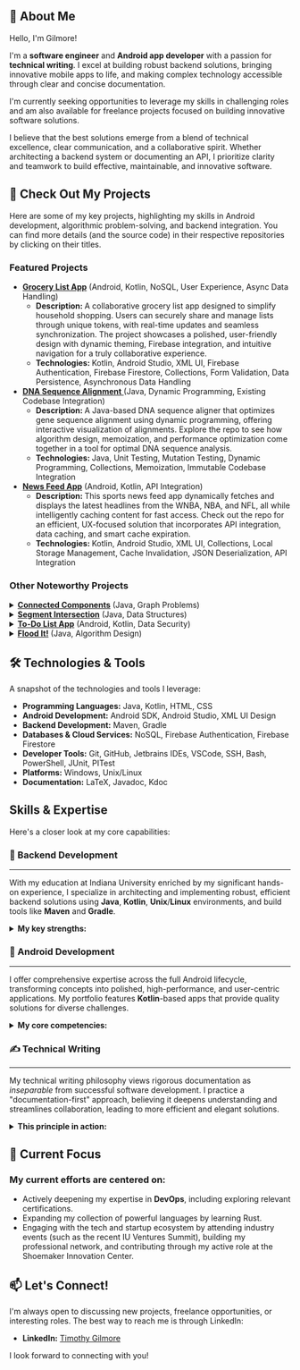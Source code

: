 ## 👋 About Me

Hello, I'm Gilmore! 

I'm a **software engineer** and **Android app developer** with a passion for **technical writing**. I excel at building robust backend solutions, bringing innovative mobile apps to life, and making complex technology accessible through clear and concise documentation.

I'm currently seeking opportunities to leverage my skills in challenging roles and am also available for freelance projects focused on building innovative software solutions.

I believe that the best solutions emerge from a blend of technical excellence, clear communication, and a collaborative spirit. Whether architecting a backend system or documenting an API, I prioritize clarity and teamwork to build effective, maintainable, and innovative software.

## 👀 Check Out My Projects

Here are some of my key projects, highlighting my skills in Android development, algorithmic problem-solving, and backend integration. You can find more details (and the source code) in their respective repositories by clicking on their titles.

### Featured Projects

<ul>
    <li>
        <a href="https://github.com/gilmore-ec/Grocery-List-App"><strong>Grocery List App</strong></a> (Android, Kotlin, NoSQL, User Experience, Async Data Handling)
        <ul>
            <li><strong>Description: </strong>A collaborative grocery list app designed to simplify household shopping. Users can securely share and manage lists through unique tokens, with real-time updates and seamless synchronization. The project showcases a polished, user-friendly design with dynamic theming, Firebase integration, and intuitive navigation for a truly collaborative experience.</li>
            <li><strong>Technologies: </strong>Kotlin, Android Studio, XML UI, Firebase Authentication, Firebase Firestore, Collections, Form Validation, Data Persistence, Asynchronous Data Handling</li>
        </ul>
    </li>
    <li>
        <a href="https://github.com/gilmore-ec/DNA-Sequence-Aligner"><strong>DNA Sequence Alignment</strong> </a> (Java, Dynamic Programming, Existing Codebase Integration)
        <ul>
            <li><strong>Description: </strong>A Java-based DNA sequence aligner that optimizes gene sequence alignment using dynamic programming, offering interactive visualization of alignments. Explore the repo to see how algorithm design, memoization, and performance optimization come together in a tool for optimal DNA sequence analysis.</li>
            <li><strong>Technologies: </strong>Java, Unit Testing, Mutation Testing, Dynamic Programming, Collections, Memoization, Immutable Codebase Integration</li>
        </ul>
    </li>
    <li>
        <a href="https://github.com/gilmore-ec/Newsfeed-App"><strong>News Feed App</strong></a> (Android, Kotlin, API Integration)
        <ul>
            <li><strong>Description: </strong>This sports news feed app dynamically fetches and displays the latest headlines from the WNBA, NBA, and NFL, all while intelligently caching content for fast access. Check out the repo for an efficient, UX-focused solution that incorporates API integration, data caching, and smart cache expiration.</li>
            <li><strong>Technologies: </strong>Kotlin, Android Studio, XML UI, Collections, Local Storage Management, Cache Invalidation, JSON Deserialization, API Integration</li>
        </ul>
    </li>
</ul>

### Other Noteworthy Projects

<details>
    <summary>
        <a href="https://github.com/gilmore-ec/Connected-Components"><strong>Connected Components</strong></a> (Java, Graph Problems)
    </summary>
    <ul>
        <li><strong>Description: </strong>A sophisticated algorithm that identifies and organizes connected components in an undirected graph using a depth-first search approach. This project showcases my ability to reverse-engineer a custom graph interface, integrate third-party code, and apply rigorous test-driven development practices to ensure accuracy and performance.</li>
        <li><strong>Technologies: </strong>Java, Depth-First Search Algorithm, Graph Data Structures, Unit Testing, Mutation Testing, IntelliJ IDEA, Collections, Immutable Codebase Integration</li>
    </ul>
</details>

<details>
    <summary>
        <a href="https://github.com/gilmore-ec/Segment-Intersection"><strong>Segment Intersection</strong></a> (Java, Data Structures)
    </summary>
    <ul>
        <li><strong>Description: </strong>A robust algorithm that detects intersecting line segments in O(n log n) time using a line-sweep method backed by an AVL tree in Java. This project highlights my ability to reverse-engineer complex code, implement efficient data structures, and integrate automated testing into a test-driven development workflow.</li>
        <li><strong>Technologies: </strong>Java, Graph Data Structure, JUnit, PITest, IntelliJ IDEA, Collections, Binary Search Tree Implementation, AVL Tree Implementation, Immutable Code Integration</li>
    </ul>
</details>

<details>
    <summary>
        <a href="https://github.com/gilmore-ec/To-Do-List-App"><strong>To-Do List App</strong></a> (Android, Kotlin, Data Security)
    </summary>
    <ul>
        <li><strong>Description: </strong>An intuitive Android to-do list that keeps your tasks safe in the cloud and always at hand. Dive into the repo to see how seamless navigation and thoughtful lifecycle management come together in a polished, user-focused experience.</li>
        <li><strong>Technologies: </strong>Kotlin, Android Studio, Collections, Firebase Security Rules, State Persistence, Input Validation, Activity Lifecycle Management</li>
    </ul>
</details>

<details>
    <summary>
        <a href="https://github.com/gilmore-ec/Flood-It"><strong>Flood It!</strong></a> (Java, Algorithm Design)
    </summary>
    <ul>
        <li><strong>Description: </strong>Flood It! brings a classic tile-coloring challenge to life with a custom flood-fill algorithm, where strategic moves change the game board's color landscape. Explore the repo to see how efficient graph traversal and recursive logic make this game both fast and fun while sticking to rigorous constraints and optimal performance.</li>
        <li><strong>Technologies: </strong>Java, Unit Testing, Maven, Mutation Testing, Graph Data Structure, Algorithm Analysis, Collections</li>
    </ul>
</details>

## 🛠️ Technologies & Tools

A snapshot of the technologies and tools I leverage:

* **Programming Languages:** Java, Kotlin, HTML, CSS
* **Android Development:** Android SDK, Android Studio, XML UI Design
* **Backend Development:** Maven, Gradle
* **Databases & Cloud Services:** NoSQL, Firebase Authentication, Firebase Firestore
* **Developer Tools:** Git, GitHub, Jetbrains IDEs, VSCode, SSH, Bash, PowerShell, JUnit, PITest
* **Platforms:** Windows, Unix/Linux
* **Documentation:** LaTeX, Javadoc, Kdoc

## Skills & Expertise

Here's a closer look at my core capabilities:

### 🚀 Backend Development

---

With my education at Indiana University enriched by my significant hands-on experience, I specialize in architecting and implementing robust, efficient backend solutions using **Java**, **Kotlin**, **Unix**/**Linux** environments, and build tools like **Maven** and **Gradle**.


<details>
    <summary>
        <strong>My key strengths:</strong>
    </summary>
    <ul>
        <li>
            Designing and deploying **NoSQL** backends for dynamic Android apps.
        </li>
        <li>
            Focusing on efficient server-side logic and resilient data strategies for scalable systems.
        </li>
        <li>
            Actively advancing my expertise in cloud computing, backend frameworks, and databases.
        </li>
        <p>
            I am driven to engineer impactful backend systems that solve complex challenges.
        </p>
</details>

### 📱 Android Development

---

I offer comprehensive expertise across the full Android lifecycle, transforming concepts into polished, high-performance, and user-centric applications. My portfolio features **Kotlin**-based apps that provide quality solutions for diverse challenges.

<details>
    <summary>
        <strong>My core competencies:</strong>
    </summary>
    <ul>
        <li>
            <strong>Advanced UI/UX:</strong> Crafting intuitive, responsive UIs (<strong>Android SDK</strong>, <strong>XML</strong>, <strong>RecyclerViews</strong>); expertly managing <strong>Activity/Fragment lifecycles</strong> and implementing fluid <strong>event handling</strong>.
        </li>
        <li>
            <strong>Robust Backend & Data Integration:</strong> Seamlessly integrating <strong>Firebase</strong> (Authentication & Firestore) for secure, real-time data persistence; employing <strong>Kotlin Coroutines</strong> for optimal performance.
        </li>
        <li>
            <strong>Excellence & Best Practices:</strong> Architecting clean, maintainable <strong>Kotlin</strong> code; ensuring stability via <strong>Unit Testing</strong> & <strong>debugging</strong>; leveraging <strong>Git</strong> for version control.
        </li>
        <p>
            I thrive on delivering exceptional mobile experiences and quickly integrating new technologies to meet project goals.
        </p>
</details>

### ✍️ Technical Writing

---

My technical writing philosophy views rigorous documentation as *inseparable* from successful software development. I practice a "documentation-first" approach, believing it deepens understanding and streamlines collaboration, leading to more efficient and elegant solutions.
<details>
    <summary>
        <strong>This principle in action:</strong>
    </summary>
    <ul>
        <li>
            Applied meticulous <strong>analysis</strong> to technical specifications and data in the networking technology field.
        </li>
        <li>
            Developed <strong>clear, standardized documentation</strong> to optimize processes in the defense industry.
        </li>
        <li>
            Provided detailed <strong>feedback</strong> and clear <strong>explanations</strong> as an Undergraduate Instructor at Indiana University.
        </li>
        <li>
            Write exceptionally clear, maintainable code with <strong>Javadoc</strong> & <strong>KDoc</strong>, detailing the purpose statements, parameters, returns values, and complexity analyses throughout my projects.
        </li>
    </ul>
    <p>
        My core objective is to <i>demystify complexity</i> and empower understanding. My thoughtful and thorough technical writing effectively boosts team productivity, minimizes stress, and cultivates a more efficient and positive development environment. My aim is to produce materials that not only inform but also enable users and developers to achieve their goals effectively.
    </p>

</details>

## 🌱 Current Focus

### My current efforts are centered on:

* Actively deepening my expertise in **DevOps**, including exploring relevant certifications.
* Expanding my collection of powerful languages by learning Rust.
* Engaging with the tech and startup ecosystem by attending industry events (such as the recent IU Ventures Summit), building my professional network, and contributing through my active role at the Shoemaker Innovation Center.

## 📫 Let's Connect!

I'm always open to discussing new projects, freelance opportunities, or interesting roles. The best way to reach me is through LinkedIn:

* **LinkedIn:** <a href="https://www.linkedin.com/in/gilmore-ec">Timothy Gilmore</a>

I look forward to connecting with you!
